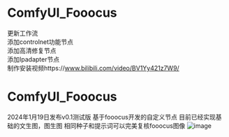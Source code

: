 ﻿
# ComfyUI_Fooocus  

更新工作流   
添加controlnet功能节点  
添加高清修复节点   
添加Ipadapter节点  
制作安装视频https://www.bilibili.com/video/BV1Yy421z7W9/



# ComfyUI_Fooocus
 2024年1月19日发布v0.1测试版
基于fooocus开发的自定义节点
目前已经实现基础的文生图，图生图
相同种子和提示词可以完美复核fooocus图像
![image](https://github.com/17Retoucher/ComfyUI_Fooocus/assets/155690734/1210e3c6-2a3e-456e-b528-b20d3b75e8cf)

